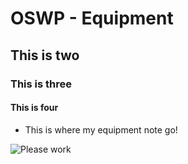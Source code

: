 # OSWP - Equipment

## This is two
### This is three
#### This is four

* This is where my equipment note go!

![Please work](images/setup.drawio)